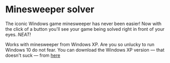 # Minesweeper solver

The iconic Windows game minesweeper has never been easier! Now with the click of a button you'll see your game being solved right in front of your eyes. *NEAT!*

Works with minesweeper from Windows XP. Are you so unlucky to run Windows 10 do not fear. You can download the Windows XP version — that doesn't suck — from [here](http://www.minesweeper.info/downloads/WinmineXP.html)